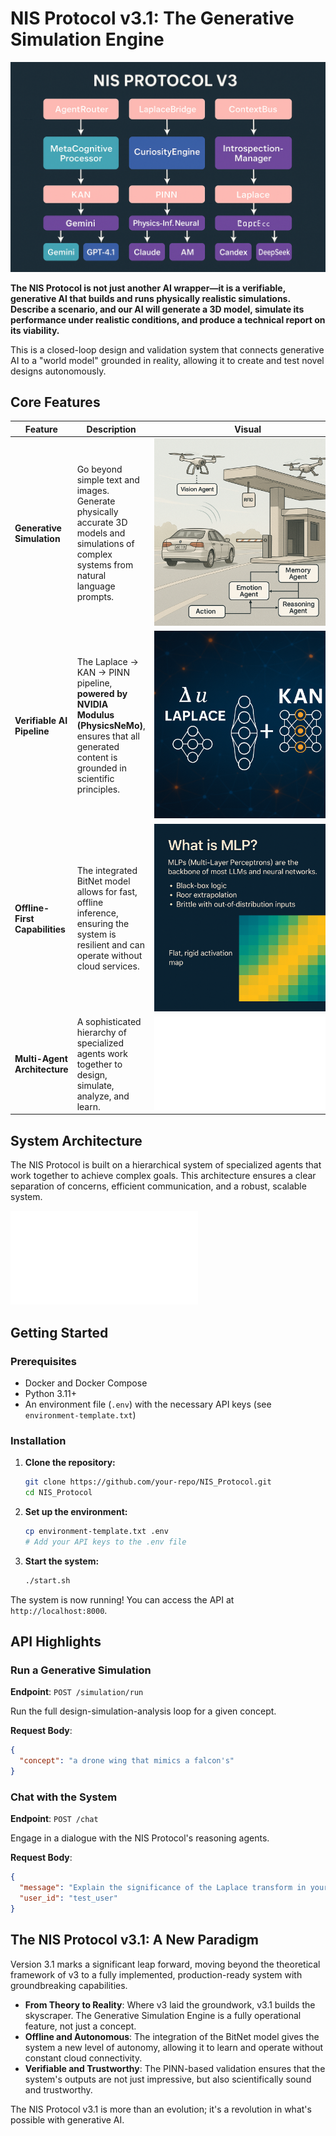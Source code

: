 
# NIS Protocol v3.1: The Generative Simulation Engine

![NIS Protocol Banner](assets/images_organized/mathematical_visuals/v3map.png)

**The NIS Protocol is not just another AI wrapper—it is a verifiable, generative AI that builds and runs physically realistic simulations. Describe a scenario, and our AI will generate a 3D model, simulate its performance under realistic conditions, and produce a technical report on its viability.**

This is a closed-loop design and validation system that connects generative AI to a "world model" grounded in reality, allowing it to create and test novel designs autonomously.

## Core Features

| Feature                       | Description                                                                                                                              | Visual                                                                                                       |
| ----------------------------- | ---------------------------------------------------------------------------------------------------------------------------------------- | ------------------------------------------------------------------------------------------------------------ |
| **Generative Simulation**     | Go beyond simple text and images. Generate physically accurate 3D models and simulations of complex systems from natural language prompts. | ![Simulation Example](assets/images_organized/system_screenshots/usesExamples.png)                           |
| **Verifiable AI Pipeline**    | The Laplace → KAN → PINN pipeline, **powered by NVIDIA Modulus (PhysicsNeMo)**, ensures that all generated content is grounded in scientific principles. | ![Verifiable AI Pipeline](assets/images_organized/mathematical_visuals/laplace+kan.png)                      |
| **Offline-First Capabilities** | The integrated BitNet model allows for fast, offline inference, ensuring the system is resilient and can operate without cloud services.     | ![BitNet Integration](assets/images_organized/mathematical_visuals/mlp.png)                                |
| **Multi-Agent Architecture**  | A sophisticated hierarchy of specialized agents work together to design, simulate, analyze, and learn.                                   | ![Agent Architecture](system/docs/diagrams/agent_hierarchy/communication_hierarchy.md)                      |

## System Architecture

The NIS Protocol is built on a hierarchical system of specialized agents that work together to achieve complex goals. This architecture ensures a clear separation of concerns, efficient communication, and a robust, scalable system.

![Agent Hierarchy Diagram](system/docs/diagrams/agent_hierarchy/communication_hierarchy.md#nis-protocol-agent-communication-hierarchy)

## Getting Started

### Prerequisites

- Docker and Docker Compose
- Python 3.11+
- An environment file (`.env`) with the necessary API keys (see `environment-template.txt`)

### Installation

1.  **Clone the repository:**
    ```bash
    git clone https://github.com/your-repo/NIS_Protocol.git
    cd NIS_Protocol
    ```
2.  **Set up the environment:**
    ```bash
    cp environment-template.txt .env
    # Add your API keys to the .env file
    ```
3.  **Start the system:**
    ```bash
    ./start.sh
    ```

The system is now running! You can access the API at `http://localhost:8000`.

## API Highlights

### Run a Generative Simulation
**Endpoint**: `POST /simulation/run`

Run the full design-simulation-analysis loop for a given concept.

**Request Body**:
```json
{
  "concept": "a drone wing that mimics a falcon's"
}
```

### Chat with the System
**Endpoint**: `POST /chat`

Engage in a dialogue with the NIS Protocol's reasoning agents.

**Request Body**:
```json
{
  "message": "Explain the significance of the Laplace transform in your pipeline.",
  "user_id": "test_user"
}
```

## The NIS Protocol v3.1: A New Paradigm

Version 3.1 marks a significant leap forward, moving beyond the theoretical framework of v3 to a fully implemented, production-ready system with groundbreaking capabilities.

- **From Theory to Reality**: Where v3 laid the groundwork, v3.1 builds the skyscraper. The Generative Simulation Engine is a fully operational feature, not just a concept.
- **Offline and Autonomous**: The integration of the BitNet model gives the system a new level of autonomy, allowing it to learn and operate without constant cloud connectivity.
- **Verifiable and Trustworthy**: The PINN-based validation ensures that the system's outputs are not just impressive, but also scientifically sound and trustworthy.

The NIS Protocol v3.1 is more than an evolution; it's a revolution in what's possible with generative AI.
